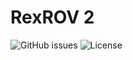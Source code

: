 # RexROV 2
![GitHub issues](https://img.shields.io/github/issues/uuvsimulator/rexrov2.svg)
![License](https://img.shields.io/badge/license-Apache%202-blue.svg)